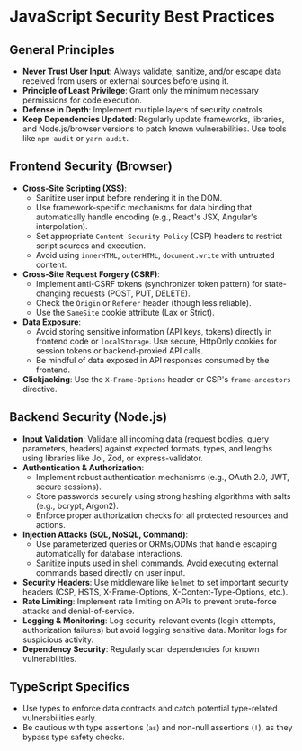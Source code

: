 # JavaScript Security Best Practices

## General Principles
- **Never Trust User Input**: Always validate, sanitize, and/or escape data received from users or external sources before using it.
- **Principle of Least Privilege**: Grant only the minimum necessary permissions for code execution.
- **Defense in Depth**: Implement multiple layers of security controls.
- **Keep Dependencies Updated**: Regularly update frameworks, libraries, and Node.js/browser versions to patch known vulnerabilities. Use tools like `npm audit` or `yarn audit`.

## Frontend Security (Browser)
- **Cross-Site Scripting (XSS)**:
    - Sanitize user input before rendering it in the DOM.
    - Use framework-specific mechanisms for data binding that automatically handle encoding (e.g., React's JSX, Angular's interpolation).
    - Set appropriate `Content-Security-Policy` (CSP) headers to restrict script sources and execution.
    - Avoid using `innerHTML`, `outerHTML`, `document.write` with untrusted content.
- **Cross-Site Request Forgery (CSRF)**:
    - Implement anti-CSRF tokens (synchronizer token pattern) for state-changing requests (POST, PUT, DELETE).
    - Check the `Origin` or `Referer` header (though less reliable).
    - Use the `SameSite` cookie attribute (Lax or Strict).
- **Data Exposure**:
    - Avoid storing sensitive information (API keys, tokens) directly in frontend code or `localStorage`. Use secure, HttpOnly cookies for session tokens or backend-proxied API calls.
    - Be mindful of data exposed in API responses consumed by the frontend.
- **Clickjacking**: Use the `X-Frame-Options` header or CSP's `frame-ancestors` directive.

## Backend Security (Node.js)
- **Input Validation**: Validate all incoming data (request bodies, query parameters, headers) against expected formats, types, and lengths using libraries like Joi, Zod, or express-validator.
- **Authentication & Authorization**:
    - Implement robust authentication mechanisms (e.g., OAuth 2.0, JWT, secure sessions).
    - Store passwords securely using strong hashing algorithms with salts (e.g., bcrypt, Argon2).
    - Enforce proper authorization checks for all protected resources and actions.
- **Injection Attacks (SQL, NoSQL, Command)**:
    - Use parameterized queries or ORMs/ODMs that handle escaping automatically for database interactions.
    - Sanitize inputs used in shell commands. Avoid executing external commands based directly on user input.
- **Security Headers**: Use middleware like `helmet` to set important security headers (CSP, HSTS, X-Frame-Options, X-Content-Type-Options, etc.).
- **Rate Limiting**: Implement rate limiting on APIs to prevent brute-force attacks and denial-of-service.
- **Logging & Monitoring**: Log security-relevant events (login attempts, authorization failures) but avoid logging sensitive data. Monitor logs for suspicious activity.
- **Dependency Security**: Regularly scan dependencies for known vulnerabilities.

## TypeScript Specifics
- Use types to enforce data contracts and catch potential type-related vulnerabilities early.
- Be cautious with type assertions (`as`) and non-null assertions (`!`), as they bypass type safety checks.